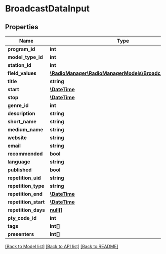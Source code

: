 # BroadcastDataInput

## Properties
Name | Type | Description | Notes
------------ | ------------- | ------------- | -------------
**program_id** | **int** |  | 
**model_type_id** | **int** |  | 
**station_id** | **int** |  | [optional] 
**field_values** | [**\RadioManager\RadioManagerModels\BroadcastFieldValues**](BroadcastFieldValues.md) |  | [optional] 
**title** | **string** |  | 
**start** | [**\DateTime**](\DateTime.md) |  | 
**stop** | [**\DateTime**](\DateTime.md) |  | 
**genre_id** | **int** |  | [optional] 
**description** | **string** |  | [optional] 
**short_name** | **string** |  | [optional] 
**medium_name** | **string** |  | [optional] 
**website** | **string** |  | [optional] 
**email** | **string** |  | [optional] 
**recommended** | **bool** |  | [optional] 
**language** | **string** |  | [optional] 
**published** | **bool** |  | [optional] 
**repetition_uid** | **string** |  | [optional] 
**repetition_type** | **string** |  | [optional] 
**repetition_end** | [**\DateTime**](\DateTime.md) |  | [optional] 
**repetition_start** | [**\DateTime**](\DateTime.md) |  | [optional] 
**repetition_days** | [**null[]**](.md) |  | [optional] 
**pty_code_id** | **int** |  | [optional] 
**tags** | **int[]** |  | [optional] 
**presenters** | **int[]** |  | [optional] 

[[Back to Model list]](../README.md#documentation-for-models) [[Back to API list]](../README.md#documentation-for-api-endpoints) [[Back to README]](../README.md)


